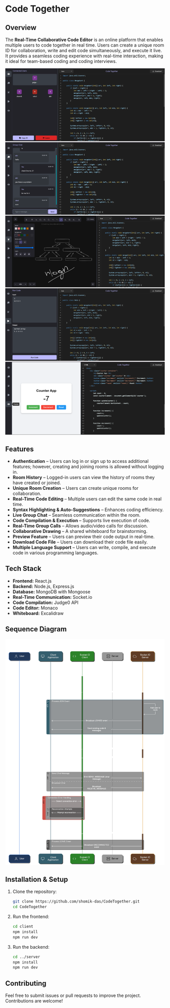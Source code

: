# Code Together

## Overview

The **Real-Time Collaborative Code Editor** is an online platform that enables multiple users to code together in real time. Users can create a unique room ID for collaboration, write and edit code simultaneously, and execute it live. It provides a seamless coding experience with real-time interaction, making it ideal for team-based coding and coding interviews.

![Screenshot 1](Photos/1.png)
![Screenshot 2](Photos/2.png)
![Screenshot 3](Photos/3.png)
![Screenshot 4](Photos/4.png)
![Screenshot 5](Photos/5.png)

## Features

- **Authentication** – Users can log in or sign up to access additional features; however, creating and joining rooms is allowed without logging in.
- **Room History** – Logged-in users can view the history of rooms they have created or joined.
- **Unique Room Creation** – Users can create unique rooms for collaboration.
- **Real-Time Code Editing** – Multiple users can edit the same code in real time.
- **Syntax Highlighting & Auto-Suggestions** – Enhances coding efficiency.
- **Live Group Chat** – Seamless communication within the room.
- **Code Compilation & Execution** – Supports live execution of code.
- **Real-Time Group Calls** – Allows audio/video calls for discussion.
- **Collaborative Drawing** – A shared whiteboard for brainstorming.
- **Preview Feature** – Users can preview their code output in real-time.
- **Download Code File** – Users can download their code file easily.
- **Multiple Language Support** – Users can write, compile, and execute code in various programming languages.

## Tech Stack

- **Frontend:** React.js
- **Backend:** Node.js, Express.js
- **Database:** MongoDB with Mongoose
- **Real-Time Communication:** Socket.io
- **Code Compilation:** Judge0 API
- **Code Editor:** Monaco
- **Whiteboard:** Excalidraw


## Sequence Diagram
![Screenshot 5](Photos/8.png)


## Installation & Setup

1. Clone the repository:
   ```sh
   git clone https://github.com/shomik-das/CodeTogether.git
   cd CodeTogether
   ```
2. Run the frontend:
   ```sh
   cd client
   npm install
   npm run dev
   ```
4. Run the backend:
   ```sh
   cd ../server
   npm install
   npm run dev
   ```

## Contributing

Feel free to submit issues or pull requests to improve the project. Contributions are welcome!

